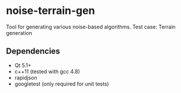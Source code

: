 # noise-terrain-gen

Tool for generating various noise-based algorithms. Test case: Terrain generation

## Dependencies

 * Qt 5.1+
 * c++11 (tested with gcc 4.8)
 * rapidjson
 * googletest (only required for unit tests)
